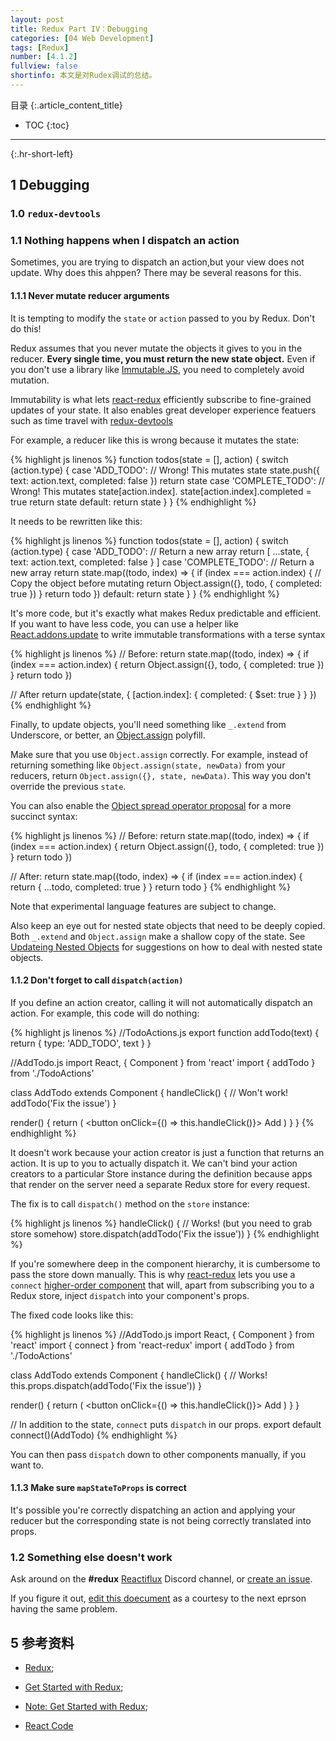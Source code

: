 ```yaml
---
layout: post
title: Redux Part IV：Debugging
categories: [04 Web Development]
tags: [Redux]
number: [4.1.2]
fullview: false
shortinfo: 本文是对Rudex调试的总结。
---
```

目录
{:.article_content_title}


* TOC
{:toc}

---
{:.hr-short-left}
 
## 1 Debugging ##

### 1.0 `redux-devtools`

### 1.1 Nothing happens when I dispatch an action

Sometimes, you are trying to dispatch an action,but your view does not update. Why does this ahppen? There may be several reasons for this.

#### 1.1.1 Never mutate reducer arguments

It is tempting to modify the `state` or `action` passed to you by Redux. Don't do this!

Redux assumes that you never mutate the objects it gives to you in the reducer. **Every single time, you must return the new state object.** Even if you don't use a library like [Immutable.JS](https://facebook.github.io/immutable-js/), you need to completely avoid mutation.

Immutability is what lets [react-redux](https://github.com/gaearon/react-redux) efficiently subscribe to fine-grained updates of your state. It also enables great developer experience featuers such as time travel with [redux-devtools](http://github.com/gaearon/redux-devtools)


For example, a reducer like this is wrong because it mutates the state:

{% highlight js linenos %}
function todos(state = [], action) {
  switch (action.type) {
    case 'ADD_TODO':
      // Wrong! This mutates state
      state.push({
        text: action.text,
        completed: false
      })
      return state
    case 'COMPLETE_TODO':
      // Wrong! This mutates state[action.index].
      state[action.index].completed = true
      return state
    default:
      return state
  }
}
{% endhighlight %}

It needs to be rewritten like this:

{% highlight js linenos %}
function todos(state = [], action) {
  switch (action.type) {
    case 'ADD_TODO':
      // Return a new array
      return [
        ...state,
        {
          text: action.text,
          completed: false
        }
      ]
    case 'COMPLETE_TODO':
      // Return a new array
      return state.map((todo, index) => {
        if (index === action.index) {
          // Copy the object before mutating
          return Object.assign({}, todo, {
            completed: true
          })
        }
        return todo
      })
    default:
      return state
  }
}
{% endhighlight %}

It's more code, but it's exactly what makes Redux predictable and efficient. If you want to have less code, you can use a helper like [React.addons.update](https://facebook.github.io/react/docs/update.html) to write immutable transformations with a terse syntax

{% highlight js linenos %}
// Before:
return state.map((todo, index) => {
  if (index === action.index) {
    return Object.assign({}, todo, {
      completed: true
    })
  }
  return todo
})

// After
return update(state, {
  [action.index]: {
    completed: {
      $set: true
    }
  }
})
{% endhighlight %}

Finally, to update objects, you'll need something like `_.extend` from Underscore, or better, an [Object.assign](https://developer.mozilla.org/en/docs/Web/JavaScript/Reference/Global_Objects/Object/assign) polyfill.

Make sure that you use `Object.assign` correctly. For example, instead of returning something like `Object.assign(state, newData)` from your reducers, return `Object.assign({}, state, newData)`. This way you don't override the previous `state`.

You can also enable the [Object spread operator proposal](http://redux.js.org/docs/recipes/UsingObjectSpreadOperator.html) for a more succinct syntax:

{% highlight js linenos %}
// Before:
return state.map((todo, index) => {
  if (index === action.index) {
    return Object.assign({}, todo, {
      completed: true
    })
  }
  return todo
})

// After:
return state.map((todo, index) => {
  if (index === action.index) {
    return { ...todo, completed: true }
  }
  return todo
}
{% endhighlight %}

Note that experimental language features are subject to change.

Also keep an eye out for nested state objects that need to be deeply copied. Both `_.extend` and `Object.assign` make a shallow copy of the state. See [Updateing Nested Objects](http://redux.js.org/docs/recipes/reducers/ImmutableUpdatePatterns.html#updating-nested-objects) for suggestions on how to deal with nested state objects.

#### 1.1.2 Don't forget to call `dispatch(action)`

If you define an action creator, calling it will not automatically dispatch an action. For example, this code will do nothing:



{% highlight js linenos %}
//TodoActions.js
export function addTodo(text) {
  return { type: 'ADD_TODO', text }
}

//AddTodo.js
import React, { Component } from 'react'
import { addTodo } from './TodoActions'

class AddTodo extends Component {
  handleClick() {
    // Won't work!
    addTodo('Fix the issue')
  }

  render() {
    return (
      <button onClick={() => this.handleClick()}>
        Add
      </button>
    )
  }
}
{% endhighlight %}

It doesn't work because your action creator is just a function that returns an action. It is up to you to actually dispatch it. We can't bind your action creators to a particular Store instance during the definition because apps that render on the server need a separate Redux store for every request.

The fix is to call `dispatch()` method on the `store` instance:

{% highlight js linenos %}
handleClick() {
  // Works! (but you need to grab store somehow)
  store.dispatch(addTodo('Fix the issue'))
}
{% endhighlight %}

If you're somewhere deep in the component hierarchy, it is cumbersome to pass the store down manually. This is why [react-redux](https://github.com/gaearon/react-redux) lets you use a `connect` [higher-order component](https://medium.com/@dan_abramov/mixins-are-dead-long-live-higher-order-components-94a0d2f9e750) that will, apart from subscribing you to a Redux store, inject `dispatch` into your component's props.

The fixed code looks like this:

{% highlight js linenos %}
//AddTodo.js
import React, { Component } from 'react'
import { connect } from 'react-redux'
import { addTodo } from './TodoActions'

class AddTodo extends Component {
  handleClick() {
    // Works!
    this.props.dispatch(addTodo('Fix the issue'))
  }

  render() {
    return (
      <button onClick={() => this.handleClick()}>
        Add
      </button>
    )
  }
}

// In addition to the state, `connect` puts `dispatch` in our props.
export default connect()(AddTodo)
{% endhighlight %}

You can then pass `dispatch` down to other components manually, if you want to.

#### 1.1.3 Make sure `mapStateToProps` is correct

It's possible you're correctly dispatching an action and applying your reducer but the corresponding state is not being correctly translated into props.

### 1.2 Something else doesn't work

Ask around on the **#redux** [Reactiflux](http://reactiflux.com/) Discord channel, or [create an issue](https://github.com/reactjs/redux/issues).

If you figure it out, [edit this doecument](https://github.com/reactjs/redux/edit/master/docs/Troubleshooting.md) as a courtesy to the next eprson having the same problem.


## 5 参考资料 ##

- [Redux](https://github.com/reactjs/redux);

- [Get Started with Redux](https://egghead.io/courses/getting-started-with-redux);

- [Note: Get Started with Redux](https://github.com/tayiorbeii/egghead.io_redux_course_notes);

- [React Code](https://github.com/shunmian/4.1.1_redux-part-one)

